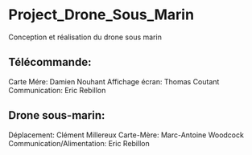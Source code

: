 # Project_Drone_Sous_Marin
Conception et réalisation du drone sous marin

## Télécommande: 
Carte Mére: Damien Nouhant
Affichage écran: Thomas Coutant
Communication: Eric Rebillon

## Drone sous-marin:
Déplacement: Clément Millereux
Carte-Mère: Marc-Antoine Woodcock
Communication/Alimentation: Eric Rebillon
